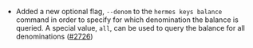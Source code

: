 - Added a new optional flag, `--denom` to the `hermes keys balance` command in order
  to specify for which denomination the balance is queried. A special
  value, `all`, can be used to query the balance for all denominations
  ([#2726](https://github.com/informalsystems/ibc-rs/issues/2726))